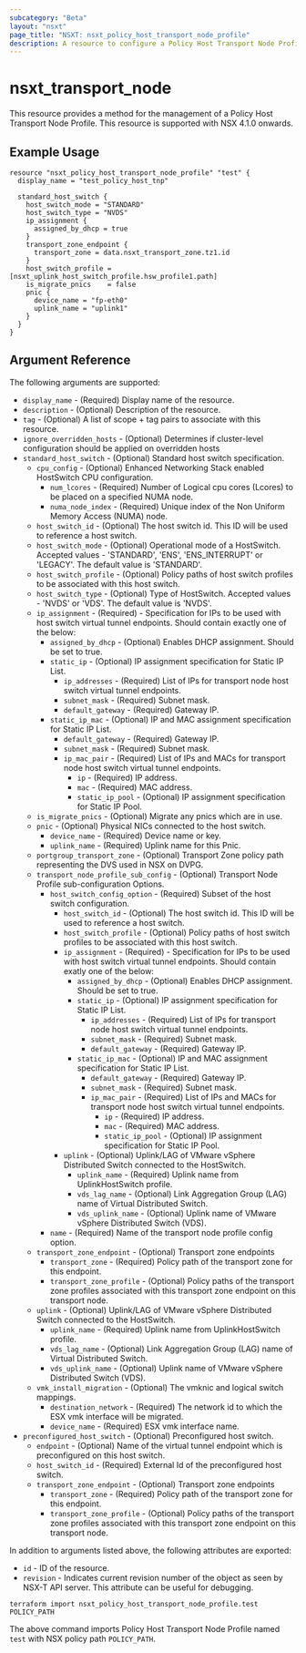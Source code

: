 ```yaml
---
subcategory: "Beta"
layout: "nsxt"
page_title: "NSXT: nsxt_policy_host_transport_node_profile"
description: A resource to configure a Policy Host Transport Node Profile.
---
```


# nsxt_transport_node

This resource provides a method for the management of a Policy Host Transport Node Profile.
This resource is supported with NSX 4.1.0 onwards.

## Example Usage
```hcl
resource "nsxt_policy_host_transport_node_profile" "test" {
  display_name = "test_policy_host_tnp"

  standard_host_switch {
    host_switch_mode = "STANDARD"
    host_switch_type = "NVDS"
    ip_assignment {
      assigned_by_dhcp = true
    }
    transport_zone_endpoint {
      transport_zone = data.nsxt_transport_zone.tz1.id
    }
    host_switch_profile = [nsxt_uplink_host_switch_profile.hsw_profile1.path]
    is_migrate_pnics    = false
    pnic {
      device_name = "fp-eth0"
      uplink_name = "uplink1"
    }
  }
}
```

## Argument Reference

The following arguments are supported:

* `display_name` - (Required) Display name of the resource.
* `description` - (Optional) Description of the resource.
* `tag` - (Optional) A list of scope + tag pairs to associate with this resource.
* `ignore_overridden_hosts` - (Optional) Determines if cluster-level configuration should be applied on overridden hosts
* `standard_host_switch` - (Optional) Standard host switch specification.
    * `cpu_config` - (Optional) Enhanced Networking Stack enabled HostSwitch CPU configuration.
        * `num_lcores` - (Required) Number of Logical cpu cores (Lcores) to be placed on a specified NUMA node.
        * `numa_node_index` - (Required) Unique index of the Non Uniform Memory Access (NUMA) node.
    * `host_switch_id` - (Optional) The host switch id. This ID will be used to reference a host switch.
    * `host_switch_mode` - (Optional) Operational mode of a HostSwitch. Accepted values - 'STANDARD', 'ENS', 'ENS_INTERRUPT' or 'LEGACY'. The default value is 'STANDARD'.
    * `host_switch_profile` - (Optional) Policy paths of host switch profiles to be associated with this host switch.
    * `host_switch_type` - (Optional) Type of HostSwitch. Accepted values - 'NVDS' or 'VDS'. The default value is 'NVDS'.
    * `ip_assignment` - (Required) - Specification for IPs to be used with host switch virtual tunnel endpoints. Should contain exactly one of the below:
        * `assigned_by_dhcp` - (Optional) Enables DHCP assignment. Should be set to true.
        * `static_ip` - (Optional) IP assignment specification for Static IP List.
            * `ip_addresses` - (Required) List of IPs for transport node host switch virtual tunnel endpoints.
            * `subnet_mask` - (Required) Subnet mask.
            * `default_gateway` - (Required) Gateway IP.
        * `static_ip_mac` - (Optional) IP and MAC assignment specification for Static IP List.
            * `default_gateway` - (Required) Gateway IP.
            * `subnet_mask` - (Required) Subnet mask.
            * `ip_mac_pair` - (Required) List of IPs and MACs for transport node host switch virtual tunnel endpoints.
                * `ip` - (Required) IP address.
                * `mac` - (Required) MAC address.
                * `static_ip_pool` - (Optional) IP assignment specification for Static IP Pool.
    * `is_migrate_pnics` - (Optional) Migrate any pnics which are in use.
    * `pnic` - (Optional) Physical NICs connected to the host switch.
        * `device_name` - (Required) Device name or key.
        * `uplink_name` - (Required) Uplink name for this Pnic.
    * `portgroup_transport_zone` - (Optional) Transport Zone policy path representing the DVS used in NSX on DVPG.
    * `transport_node_profile_sub_config` - (Optional) Transport Node Profile sub-configuration Options.
        * `host_switch_config_option` - (Required) Subset of the host switch configuration.
            * `host_switch_id` - (Optional) The host switch id. This ID will be used to reference a host switch.
            * `host_switch_profile` - (Optional) Policy paths of host switch profiles to be associated with this host switch.
            * `ip_assignment` - (Required) - Specification for IPs to be used with host switch virtual tunnel endpoints. Should contain exatly one of the below:
                * `assigned_by_dhcp` - (Optional) Enables DHCP assignment. Should be set to true.
                * `static_ip` - (Optional) IP assignment specification for Static IP List.
                    * `ip_addresses` - (Required) List of IPs for transport node host switch virtual tunnel endpoints.
                    * `subnet_mask` - (Required) Subnet mask.
                    * `default_gateway` - (Required) Gateway IP.
                * `static_ip_mac` - (Optional) IP and MAC assignment specification for Static IP List.
                    * `default_gateway` - (Required) Gateway IP.
                    * `subnet_mask` - (Required) Subnet mask.
                    * `ip_mac_pair` - (Required) List of IPs and MACs for transport node host switch virtual tunnel endpoints.
                        * `ip` - (Required) IP address.
                        * `mac` - (Required) MAC address.
                        * `static_ip_pool` - (Optional) IP assignment specification for Static IP Pool.
            * `uplink` - (Optional) Uplink/LAG of VMware vSphere Distributed Switch connected to the HostSwitch.
                * `uplink_name` - (Required) Uplink name from UplinkHostSwitch profile.
                * `vds_lag_name` - (Optional) Link Aggregation Group (LAG) name of Virtual Distributed Switch.
                * `vds_uplink_name` - (Optional) Uplink name of VMware vSphere Distributed Switch (VDS).
        * `name` - (Required) Name of the transport node profile config option.
    * `transport_zone_endpoint` - (Optional) Transport zone endpoints
        * `transport_zone` - (Required) Policy path of the transport zone for this endpoint.
        * `transport_zone_profile` - (Optional) Policy paths of the transport zone profiles associated with this transport zone endpoint on this transport node.
    * `uplink` - (Optional) Uplink/LAG of VMware vSphere Distributed Switch connected to the HostSwitch.
        * `uplink_name` - (Required) Uplink name from UplinkHostSwitch profile.
        * `vds_lag_name` - (Optional) Link Aggregation Group (LAG) name of Virtual Distributed Switch.
        * `vds_uplink_name` - (Optional) Uplink name of VMware vSphere Distributed Switch (VDS).
    * `vmk_install_migration` - (Optional) The vmknic and logical switch mappings.
        * `destination_network` - (Required) The network id to which the ESX vmk interface will be migrated.
        * `device_name` - (Required) ESX vmk interface name.
* `preconfigured_host_switch` - (Optional) Preconfigured host switch.
    * `endpoint` - (Optional) Name of the virtual tunnel endpoint which is preconfigured on this host switch.
    * `host_switch_id` - (Required) External Id of the preconfigured host switch.
    * `transport_zone_endpoint` - (Optional) Transport zone endpoints
        * `transport_zone` - (Required) Policy path of the transport zone for this endpoint.
        * `transport_zone_profile` - (Optional) Policy paths of the transport zone profiles associated with this transport zone endpoint on this transport node.

In addition to arguments listed above, the following attributes are exported:

* `id` - ID of the resource.
* `revision` - Indicates current revision number of the object as seen by NSX-T API server. This attribute can be useful for debugging.

[docs-import]: https://www.terraform.io/cli/import

```
terraform import nsxt_policy_host_transport_node_profile.test POLICY_PATH
```
The above command imports Policy Host Transport Node Profile named `test` with NSX policy path `POLICY_PATH`.
